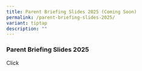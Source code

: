 ```yaml
---
title: Parent Briefing Slides 2025 (Coming Soon)
permalink: /parent-briefing-slides-2025/
variant: tiptap
description: ""
---
```

<h3>Parent Briefing Slides 2025</h3>
<p>Click</p>